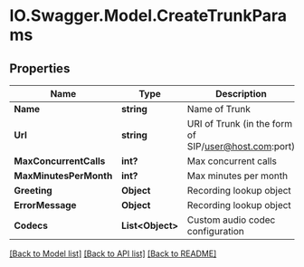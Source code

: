 # IO.Swagger.Model.CreateTrunkParams
## Properties

Name | Type | Description | Notes
------------ | ------------- | ------------- | -------------
**Name** | **string** | Name of Trunk | 
**Url** | **string** | URI of Trunk (in the form of SIP/user@host.com:port) | 
**MaxConcurrentCalls** | **int?** | Max concurrent calls | [optional] 
**MaxMinutesPerMonth** | **int?** | Max minutes per month | [optional] 
**Greeting** | **Object** | Recording lookup object | [optional] 
**ErrorMessage** | **Object** | Recording lookup object | [optional] 
**Codecs** | **List&lt;Object&gt;** | Custom audio codec configuration | [optional] 

[[Back to Model list]](../README.md#documentation-for-models) [[Back to API list]](../README.md#documentation-for-api-endpoints) [[Back to README]](../README.md)

